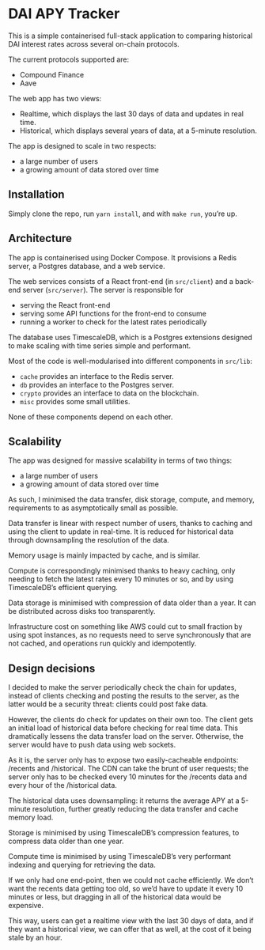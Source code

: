 # DAI APY Tracker

This is a simple containerised full-stack application to comparing historical DAI interest rates across several on-chain protocols.

The current protocols supported are:

- Compound Finance
- Aave

The web app has two views:

- Realtime, which displays the last 30 days of data and updates in real time.
- Historical, which displays several years of data, at a 5-minute resolution.

The app is designed to scale in two respects:

- a large number of users
- a growing amount of data stored over time 


## Installation

Simply clone the repo, run `yarn install`, and with `make run`, you’re up.


## Architecture

The app is containerised using Docker Compose. It provisions a Redis server, a Postgres database, and a web service.

The web services consists of a React front-end (in `src/client`) and a back-end server (`src/server`). The server is responsible for 

- serving the React front-end
- serving some API functions for the front-end to consume
- running a worker to check for the latest rates periodically

The database uses TimescaleDB, which is a Postgres extensions designed to make scaling with time series simple and performant.

Most of the code is well-modularised into different components in `src/lib`:

- `cache` provides an interface to the Redis server.
- `db` provides an interface to the Postgres server.
- `crypto` provides an interface to data on the blockchain.
- `misc` provides some small utilities.

None of these components depend on each other.


## Scalability

The app was designed for massive scalability in terms of two things:

- a large number of users
- a growing amount of data stored over time

As such, I minimised the data transfer, disk storage, compute, and memory, requirements to as asymptotically small as possible.

Data transfer is linear with respect number of users, thanks to caching and using the client to update in real-time. It is reduced for historical data through downsampling the resolution of the data.

Memory usage is mainly impacted by cache, and is similar.

Compute is correspondingly minimised thanks to heavy caching, only needing to fetch the latest rates every 10 minutes or so, and by using TimescaleDB’s efficient querying.

Data storage is minimised with compression of data older than a year. It can be distributed across disks too transparently.

Infrastructure cost on something like AWS could cut to small fraction by using spot instances, as no requests need to serve synchronously that are not cached, and operations run quickly and idempotently.


## Design decisions

I decided to make the server periodically check the chain for updates, instead of clients checking and posting the results to the server, as the latter would be a security threat: clients could post fake data.

However, the clients do check for updates on their own too. The client gets an initial load of historical data before checking for real time data. This dramatically lessens the data transfer load on the server. Otherwise, the server would have to push data using web sockets.

As it is, the server only has to expose two easily-cacheable endpoints: /recents and /historical. The CDN can take the brunt of user requests; the server only has to be checked every 10 minutes for the /recents data and every hour of the /historical data.

The historical data uses downsampling: it returns the average APY at a 5-minute resolution, further greatly reducing the data transfer and cache memory load.

Storage is minimised by using TimescaleDB’s compression features, to compress data older than one year.

Compute time is minimised by using TimescaleDB’s very performant indexing and querying for retrieving the data.

If we only had one end-point, then we could not cache efficiently. We don’t want the recents data getting too old, so we’d have to update it every 10 minutes or less, but dragging in all of the historical data would be expensive.

This way, users can get a realtime view with the last 30 days of data, and if they want a historical view, we can offer that as well, at the cost of it being stale by an hour. 
